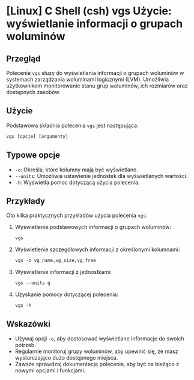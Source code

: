 # [Linux] C Shell (csh) vgs Użycie: wyświetlanie informacji o grupach woluminów

## Przegląd
Polecenie `vgs` służy do wyświetlania informacji o grupach woluminów w systemach zarządzania woluminami logicznymi (LVM). Umożliwia użytkownikom monitorowanie stanu grup woluminów, ich rozmiarów oraz dostępnych zasobów.

## Użycie
Podstawowa składnia polecenia `vgs` jest następująca:

```csh
vgs [opcje] [argumenty]
```

## Typowe opcje
- `-o`: Określa, które kolumny mają być wyświetlane.
- `--units`: Umożliwia ustawienie jednostek dla wyświetlanych wartości.
- `-h`: Wyświetla pomoc dotyczącą użycia polecenia.

## Przykłady
Oto kilka praktycznych przykładów użycia polecenia `vgs`:

1. Wyświetlenie podstawowych informacji o grupach woluminów:
   ```csh
   vgs
   ```

2. Wyświetlenie szczegółowych informacji z określonymi kolumnami:
   ```csh
   vgs -o vg_name,vg_size,vg_free
   ```

3. Wyświetlenie informacji z jednostkami:
   ```csh
   vgs --units g
   ```

4. Uzyskanie pomocy dotyczącej polecenia:
   ```csh
   vgs -h
   ```

## Wskazówki
- Używaj opcji `-o`, aby dostosować wyświetlane informacje do swoich potrzeb.
- Regularnie monitoruj grupy woluminów, aby upewnić się, że masz wystarczająco dużo dostępnego miejsca.
- Zawsze sprawdzaj dokumentację polecenia, aby być na bieżąco z nowymi opcjami i funkcjami.